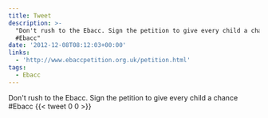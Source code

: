 ```yaml
---
title: Tweet
description: >-
  "Don't rush to the Ebacc. Sign the petition to give every child a chance 
  #Ebacc"
date: '2012-12-08T08:12:03+00:00'
links:
  - 'http://www.ebaccpetition.org.uk/petition.html'
tags:
  - Ebacc
---
```

Don't rush to the Ebacc. Sign the petition to give every child a chance  #Ebacc
      {{< tweet 0 0 >}}
    
